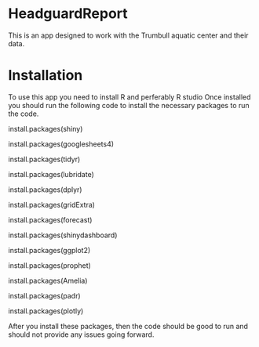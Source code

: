 # HeadguardReport
This is an app designed to work with the Trumbull aquatic center and their data.

# Installation
To use this app you need to install R and perferably R studio
Once installed you should run the following code to install the necessary packages to run the code.

install.packages(shiny)

install.packages(googlesheets4)

install.packages(tidyr)

install.packages(lubridate)

install.packages(dplyr)

install.packages(gridExtra)

install.packages(forecast)

install.packages(shinydashboard)

install.packages(ggplot2)

install.packages(prophet)

install.packages(Amelia)

install.packages(padr)

install.packages(plotly)

After you install these packages, then the code should be good to run and should not provide any issues going forward.
